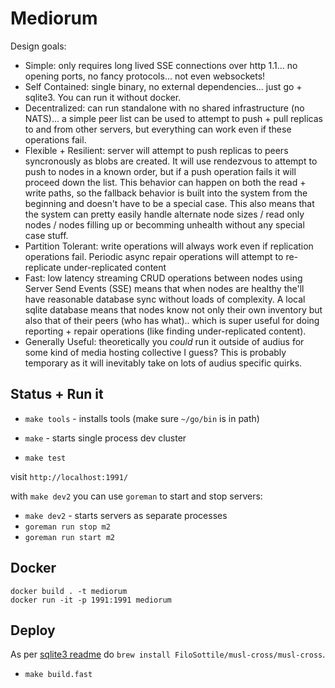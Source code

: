 # Mediorum

Design goals:

* Simple: only requires long lived SSE connections over http 1.1... no opening ports, no fancy protocols... not even websockets!
* Self Contained: single binary, no external dependencies... just go + sqlite3.  You can run it without docker.
* Decentralized: can run standalone with no shared infrastructure (no NATS)... a simple peer list can be used to attempt to push + pull replicas to and from other servers, but everything can work even if these operations fail.
* Flexible + Resilient: server will attempt to push replicas to peers syncronously as blobs are created.  It will use rendezvous to attempt to push to nodes in a known order, but if a push operation fails it will proceed down the list.  This behavior can happen on both the read + write paths, so the fallback behavior is built into the system from the beginning and doesn't have to be a special case.  This also means that the system can pretty easily handle alternate node sizes / read only nodes / nodes filling up or becomming unhealth without any special case stuff.
* Partition Tolerant: write operations will always work even if replication operations fail.  Periodic async repair operations will attempt to re-replicate under-replicated content
* Fast: low latency streaming CRUD operations between nodes using Server Send Events (SSE) means that when nodes are healthy the'll have reasonable database sync without loads of complexity.  A local sqlite database means that nodes know not only their own inventory but also that of their peers (who has what).. which is super useful for doing reporting + repair operations (like finding under-replicated content).
* Generally Useful: theoretically you _could_ run it outside of audius for some kind of media hosting collective I guess?  This is probably temporary as it will inevitably take on lots of audius specific quirks.


## Status + Run it

* `make tools` - installs tools (make sure `~/go/bin` is in path)
* `make` - starts single process dev cluster

* `make test`

visit `http://localhost:1991/`

with `make dev2` you can use `goreman` to start and stop servers:

* `make dev2` - starts servers as separate processes
* `goreman run stop m2`
* `goreman run start m2`

## Docker

```
docker build . -t mediorum
docker run -it -p 1991:1991 mediorum
```

## Deploy

As per [sqlite3 readme](https://github.com/mattn/go-sqlite3#cross-compiling-from-macos)
do `brew install FiloSottile/musl-cross/musl-cross`.

* `make build.fast`
